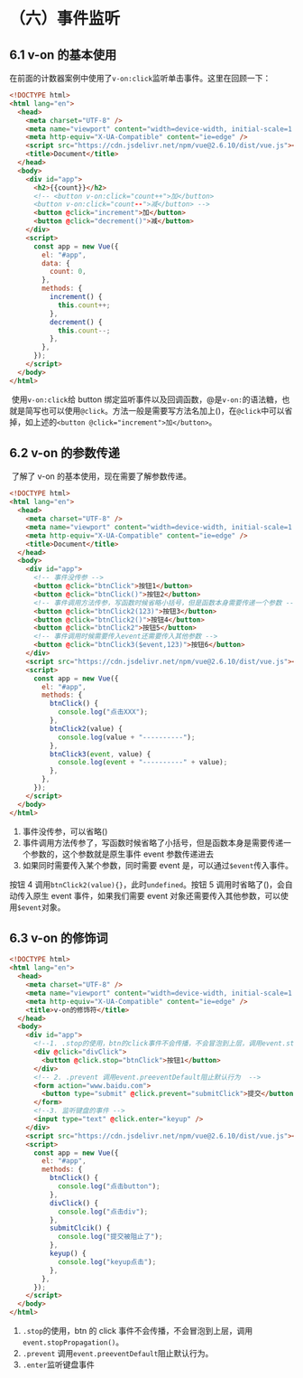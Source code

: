 # （六）事件监听

## 6.1 v-on 的基本使用

​ 在前面的计数器案例中使用了`v-on:click`监听单击事件。这里在回顾一下：

```html
<!DOCTYPE html>
<html lang="en">
  <head>
    <meta charset="UTF-8" />
    <meta name="viewport" content="width=device-width, initial-scale=1.0" />
    <meta http-equiv="X-UA-Compatible" content="ie=edge" />
    <script src="https://cdn.jsdelivr.net/npm/vue@2.6.10/dist/vue.js"></script>
    <title>Document</title>
  </head>
  <body>
    <div id="app">
      <h2>{{count}}</h2>
      <!-- <button v-on:click="count++">加</button>
      <button v-on:click="count--">减</button> -->
      <button @click="increment">加</button>
      <button @click="decrement()">减</button>
    </div>
    <script>
      const app = new Vue({
        el: "#app",
        data: {
          count: 0,
        },
        methods: {
          increment() {
            this.count++;
          },
          decrement() {
            this.count--;
          },
        },
      });
    </script>
  </body>
</html>
```

​ 使用`v-on:click`给 button 绑定监听事件以及回调函数，@是`v-on:`的语法糖，也就是简写也可以使用`@click`。方法一般是需要写方法名加上()，在`@click`中可以省掉，如上述的`<button @click="increment">加</button>`。

## 6.2 v-on 的参数传递

​ 了解了 v-on 的基本使用，现在需要了解参数传递。

```html
<!DOCTYPE html>
<html lang="en">
  <head>
    <meta charset="UTF-8" />
    <meta name="viewport" content="width=device-width, initial-scale=1.0" />
    <meta http-equiv="X-UA-Compatible" content="ie=edge" />
    <title>Document</title>
  </head>
  <body>
    <div id="app">
      <!-- 事件没传参 -->
      <button @click="btnClick">按钮1</button>
      <button @click="btnClick()">按钮2</button>
      <!-- 事件调用方法传参，写函数时候省略小括号，但是函数本身需要传递一个参数 -->
      <button @click="btnClick2(123)">按钮3</button>
      <button @click="btnClick2()">按钮4</button>
      <button @click="btnClick2">按钮5</button>
      <!-- 事件调用时候需要传入event还需要传入其他参数 -->
      <button @click="btnClick3($event,123)">按钮6</button>
    </div>
    <script src="https://cdn.jsdelivr.net/npm/vue@2.6.10/dist/vue.js"></script>
    <script>
      const app = new Vue({
        el: "#app",
        methods: {
          btnClick() {
            console.log("点击XXX");
          },
          btnClick2(value) {
            console.log(value + "----------");
          },
          btnClick3(event, value) {
            console.log(event + "----------" + value);
          },
        },
      });
    </script>
  </body>
</html>
```

1. 事件没传参，可以省略()
2. 事件调用方法传参了，写函数时候省略了小括号，但是函数本身是需要传递一个参数的，这个参数就是原生事件 event 参数传递进去
3. 如果同时需要传入某个参数，同时需要 event 是，可以通过`$event`传入事件。

按钮 4 调用`btnClick2(value){}`，此时`undefined`。按钮 5 调用时省略了()，会自动传入原生 event 事件，如果我们需要 event 对象还需要传入其他参数，可以使用`$event`对象。

## 6.3 v-on 的修饰词

```html
<!DOCTYPE html>
<html lang="en">
  <head>
    <meta charset="UTF-8" />
    <meta name="viewport" content="width=device-width, initial-scale=1.0" />
    <meta http-equiv="X-UA-Compatible" content="ie=edge" />
    <title>v-on的修饰符</title>
  </head>
  <body>
    <div id="app">
      <!--1. .stop的使用，btn的click事件不会传播，不会冒泡到上层，调用event.stopPropagation() -->
      <div @click="divClick">
        <button @click.stop="btnClick">按钮1</button>
      </div>
      <!-- 2. .prevent 调用event.preeventDefault阻止默认行为  -->
      <form action="www.baidu.com">
        <button type="submit" @click.prevent="submitClick">提交</button>
      </form>
      <!--3. 监听键盘的事件 -->
      <input type="text" @click.enter="keyup" />
    </div>
    <script src="https://cdn.jsdelivr.net/npm/vue@2.6.10/dist/vue.js"></script>
    <script>
      const app = new Vue({
        el: "#app",
        methods: {
          btnClick() {
            console.log("点击button");
          },
          divClick() {
            console.log("点击div");
          },
          submitClcik() {
            console.log("提交被阻止了");
          },
          keyup() {
            console.log("keyup点击");
          },
        },
      });
    </script>
  </body>
</html>
```

1. `.stop`的使用，btn 的 click 事件不会传播，不会冒泡到上层，调用`event.stopPropagation()`。
2. `.prevent` 调用`event.preeventDefault`阻止默认行为。
3. `.enter`监听键盘事件
